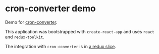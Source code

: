 # cron-converter demo

Demo for [cron-converter](https://github.com/roccivic/cron-converter/).

This application was bootstrapped with `create-react-app` and uses `react` and `redux-toolkit`.

The integration with `cron-converter` is in [a redux slice](https://github.com/roccivic/cron-converter-demo/blob/master/src/redux/slice.ts).
